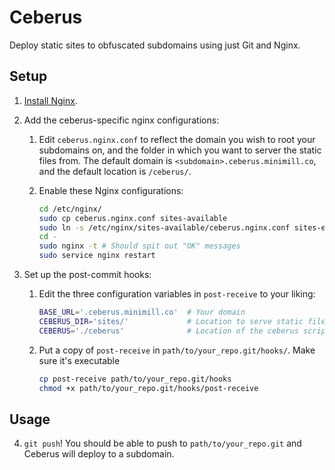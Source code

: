 # Ceberus

Deploy static sites to obfuscated subdomains using just Git and Nginx.

## Setup

1. [Install Nginx][install-nginx].

2. Add the ceberus-specific nginx configurations:
    
    1. Edit `ceberus.nginx.conf` to reflect the domain you wish to root your subdomains on, and the folder in which you want to server the static files from.  The default domain is `<subdomain>.ceberus.minimill.co`, and the default location is `/ceberus/`.
    
    2. Enable these Nginx configurations:

        ```bash
        cd /etc/nginx/
        sudo cp ceberus.nginx.conf sites-available
        sudo ln -s /etc/nginx/sites-available/ceberus.nginx.conf sites-enabled
        cd -
        sudo nginx -t # Should spit out "OK" messages
        sudo service nginx restart
        ```

3. Set up the post-commit hooks:
    
    1. Edit the three configuration variables in `post-receive` to your liking:

        ```bash
        BASE_URL='.ceberus.minimill.co'  # Your domain
        CEBERUS_DIR='sites/'             # Location to serve static files
        CEBERUS='./ceberus'              # Location of the ceberus script
        ```

    2. Put a copy of `post-receive` in `path/to/your_repo.git/hooks/`.  Make sure it's executable

        ```bash
        cp post-receive path/to/your_repo.git/hooks
        chmod +x path/to/your_repo.git/hooks/post-receive
        ```

## Usage

4. `git push`!  You should be able to push to `path/to/your_repo.git` and Ceberus will deploy to a subdomain.

[install-nginx]: https://www.digitalocean.com/community/tutorials/how-to-install-nginx-on-ubuntu-14-04-lts

